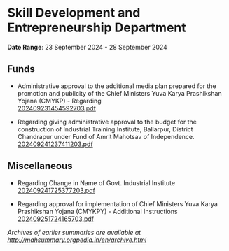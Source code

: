 # Skill Development and Entrepreneurship Department

**Date Range**: 23 September 2024 - 28 September 2024


## Funds
- Administrative approval to the additional media plan prepared for the promotion and publicity of the Chief Ministers Yuva Karya Prashikshan Yojana (CMYKP) - Regarding\
  [202409231454592703.pdf](https://gr.maharashtra.gov.in/Site/Upload/Government%20Resolutions/English/202409231454592703.pdf)

- Regarding giving administrative approval to the budget for the construction of Industrial Training Institute, Ballarpur, District Chandrapur under Fund of Amrit Mahotsav of Independence.\
  [202409241237411203.pdf](https://gr.maharashtra.gov.in/Site/Upload/Government%20Resolutions/English/202409241237411203...pdf)

## Miscellaneous
- Regarding Change in Name of Govt. Industrial Institute\
  [202409241725377203.pdf](https://gr.maharashtra.gov.in/Site/Upload/Government%20Resolutions/English/202409241725377203.pdf)

- Regarding approval for implementation of Chief Ministers Yuva Karya Prashikshan Yojana (CMYKPY) - Additional Instructions\
  [202409251724165703.pdf](https://gr.maharashtra.gov.in/Site/Upload/Government%20Resolutions/English/202409251724165703.pdf)


*Archives of earlier summaries are available at http://mahsummary.orgpedia.in/en/archive.html*